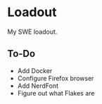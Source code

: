 # Loadout

My SWE loadout.

## To-Do
- Add Docker
- Configure Firefox browser
- Add NerdFont
- Figure out what Flakes are
